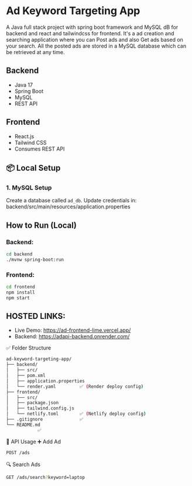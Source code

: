 # Ad Keyword Targeting App

A Java full stack project with spring boot framework and MySQL dB for backend and react and tailwindcss for frontend. It's a ad creation and searching application where you can Post ads and also Get ads based on your search. All the posted ads are stored in a MySQL database which can be retrieved at any time. 

## Backend
- Java 17
- Spring Boot
- MySQL
- REST API

## Frontend
- React.js
- Tailwind CSS
- Consumes REST API

## 📦 Local Setup

### 1. MySQL Setup
Create a database called `ad_db`. Update credentials in: backend/src/main/resources/application.properties

## How to Run (Local)

### Backend:
```bash
cd backend
./mvnw spring-boot:run
```

### Frontend:
```bash
cd frontend
npm install
npm start
```

## HOSTED LINKS:

- Live Demo: https://ad-frontend-lime.vercel.app/
- Backend: https://adapi-backend.onrender.com/

✅ Folder Structure
```bash
ad-keyword-targeting-app/
├── backend/
│   ├── src/
│   ├── pom.xml
│   ├── application.properties
│   └── render.yaml         ✅ (Render deploy config)
├── frontend/
│   ├── src/
│   ├── package.json
│   ├── tailwind.config.js
│   └── netlify.toml        ✅ (Netlify deploy config)
├── .gitignore              ✅
└── README.md
            ✅
```

🧪 API Usage
➕ Add Ad
```bash
POST /ads
```
🔍 Search Ads
```bash
GET /ads/search?keyword=laptop
```
